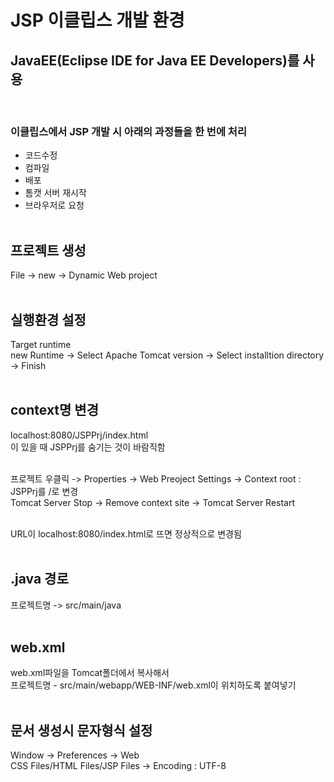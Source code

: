 # JSP 이클립스 개발 환경
## JavaEE(Eclipse IDE for Java EE Developers)를 사용
<br>

### 이클립스에서 JSP 개발 시 아래의 과정들을 한 번에 처리
- 코드수정<br>
- 컴파일<br>
- 배포<br>
- 톰캣 서버 재시작<br>
- 브라우저로 요청<br><br>


## 프로젝트 생성
File -> new -> Dynamic Web project<br><br>

## 실행환경 설정
Target runtime<br>
new Runtime -> Select Apache Tomcat version -> Select installtion directory -> Finish<br><br>

## context명 변경
localhost:8080/JSPPrj/index.html<br>
이 있을 때 JSPPrj를 숨기는 것이 바람직함<br><br>

프로젝트 우클릭 -> Properties -> Web Preoject Settings -> Context root : JSPPrj를 /로 변경<br>
Tomcat Server Stop -> Remove context site -> Tomcat Server Restart<br><br>

 URL이 localhost:8080/index.html로 뜨면 정상적으로 변경됨<br><br>

 ## .java 경로
 프로젝트명 -> src/main/java<br><br>

 ## web.xml
 web.xml파일을 Tomcat폴더에서 복사해서<br>
 프로젝트명 - src/main/webapp/WEB-INF/web.xml이 위치하도록 붙여넣기<br><br>

## 문서 생성시 문자형식 설정
Window -> Preferences -> Web<br>
CSS Files/HTML Files/JSP Files -> Encoding : UTF-8<br><br>